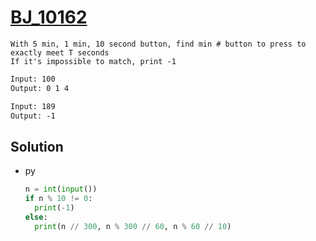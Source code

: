 # [BJ_10162](https://acmicpc.net/problem/10162)

```en
With 5 min, 1 min, 10 second button, find min # button to press to exactly meet T seconds
If it's impossible to match, print -1
```

```txt
Input: 100
Output: 0 1 4

Input: 189
Output: -1
```

## Solution

* py

  ```py
  n = int(input())
  if n % 10 != 0:
    print(-1)
  else:
    print(n // 300, n % 300 // 60, n % 60 // 10)
  ```
